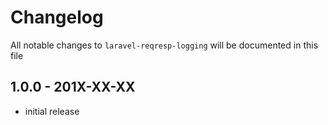 # Changelog

All notable changes to `laravel-reqresp-logging` will be documented in this file

## 1.0.0 - 201X-XX-XX

- initial release

